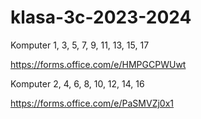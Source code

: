 # klasa-3c-2023-2024

Komputer 1, 3, 5, 7, 9, 11, 13, 15, 17

https://forms.office.com/e/HMPGCPWUwt

Komputer 2, 4, 6, 8, 10, 12, 14, 16

https://forms.office.com/e/PaSMVZj0x1
